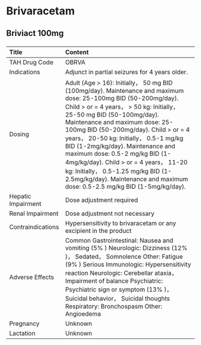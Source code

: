 # Brivaracetam

## Briviact 100mg

##### 

| Title              | Content                                                                                                                                                                                                                                                                                                                                                                                                                                                                                                                                          |
|:-------------------|:-------------------------------------------------------------------------------------------------------------------------------------------------------------------------------------------------------------------------------------------------------------------------------------------------------------------------------------------------------------------------------------------------------------------------------------------------------------------------------------------------------------------------------------------------|
| TAH Drug Code      | OBRVA                                                                                                                                                                                                                                                                                                                                                                                                                                                                                                                                            |
| Indications        | Adjunct in partial seizures for 4 years older.                                                                                                                                                                                                                                                                                                                                                                                                                                                                                                   |
| Dosing             | Adult (Age > 16): Initially， 50 mg BID (100mg/day). Maintenance and maximum dose: 25-100mg BID (50-200mg/day). Child > or = 4 years， > 50 kg: Initially， 25-50 mg BID (50-100mg/day). Maintenance and maximum dose: 25-100mg BID (50-200mg/day). Child > or = 4 years， 20-50 kg: Initially， 0.5-1 mg/kg BID (1-2mg/kg/day). Maintenance and maximum dose: 0.5-2 mg/kg BID (1-4mg/kg/day). Child > or = 4 years， 11-20 kg: Initially， 0.5-1.25 mg/kg BID (1-2.5mg/kg/day). Maintenance and maximum dose: 0.5-2.5 mg/kg BID (1-5mg/kg/day). |
| Hepatic Impairment | Dose adjustment required                                                                                                                                                                                                                                                                                                                                                                                                                                                                                                                         |
| Renal Impairment   | Dose adjustment not necessary                                                                                                                                                                                                                                                                                                                                                                                                                                                                                                                    |
| Contraindications  | Hypersensitivity to brivaracetam or any excipient in the product                                                                                                                                                                                                                                                                                                                                                                                                                                                                                 |
| Adverse Effects    | Common Gastrointestinal: Nausea and vomiting (5% ) Neurologic: Dizziness (12% )， Sedated， Somnolence Other: Fatigue (9% ) Serious Immunologic: Hypersensitivity reaction Neurologic: Cerebellar ataxia， Impairment of balance Psychiatric: Psychiatric sign or symptom (13% )， Suicidal behavior， Suicidal thoughts Respiratory: Bronchospasm Other: Angioedema                                                                                                                                                                             |
| Pregnancy          | Unknown                                                                                                                                                                                                                                                                                                                                                                                                                                                                                                                                          |
| Lactation          | Unknown                                                                                                                                                                                                                                                                                                                                                                                                                                                                                                                                          |

